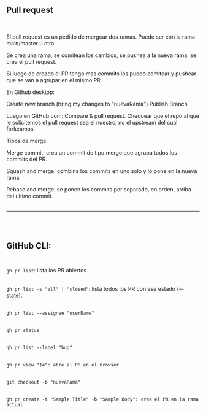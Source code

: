 ## Pull request

<br>

El pull request es un pedido de mergear dos ramas. Puede ser con la rama main/master u otra.

Se crea una rama, se comitean los cambios, se pushea a la nueva rama, se crea el pull request.

Si luego de creado el PR tengo mas commits los puedo comitear y pushear que se van a agrupar en el mismo PR.

En Github desktop:

Create new branch (bring my changes to "nuevaRama")
Publish Branch

Luego en GitHub.com: Compare & pull request. Chequear que el repo al que le solicitemos el pull request sea el nuestro, no el upstream del cual forkeamos.

Tipos de merge:

Merge commit: crea un commit de tipo merge que agrupa todos los commits del PR.

Squash and merge: combina los commits en uno solo y lo pone en la nueva rama.

Rebase and merge: se ponen los commits por separado, en orden, arriba del ultimo commit.  <br><br>

--------
<br><br>

## GitHub CLI:<br><br>

`gh pr list`: lista los PR abiertos<br><br>

`gh pr list -s "all" | "closed"`: lista todos los PR con ese estado (--state).<br><br>

`gh pr list --assignee "userName"`<br><br>

`gh pr status`<br><br>

`gh pr list --label "bug"`<br><br>

`gh pr view "14": abre el PR en el browser` <br><br>

`git checkout -b "nuevaRama"`<br><br>

`gh pr create -t "Sample Title" -b "Sample Body": crea el PR en la rama actual`<br><br>











